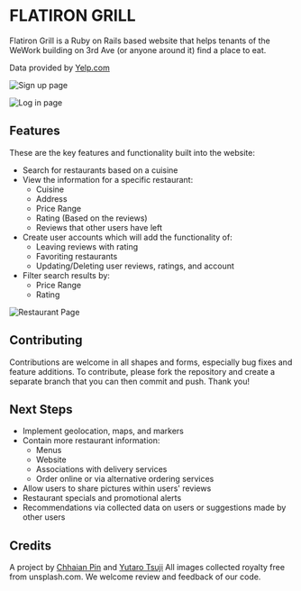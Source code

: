 # FLATIRON GRILL

Flatiron Grill is a Ruby on Rails based website that helps tenants of the WeWork building on 3rd Ave (or anyone around it) find a place to eat.

Data provided by [Yelp.com](https://www.yelp.com/)

![Sign up page](https://github.com/kb2shy/mod2project/blob/master/app/assets/images/FlatironGrill001.png)

![Log in page](https://github.com/kb2shy/mod2project/blob/master/app/assets/images/FlatironGrill002.png)

## Features
These are the key features and functionality built into the website:
* Search for restaurants based on a cuisine
* View the information for a specific restaurant:
  * Cuisine
  * Address
  * Price Range
  * Rating (Based on the reviews)
  * Reviews that other users have left
* Create user accounts which will add the functionality of:
  * Leaving reviews with rating
  * Favoriting restaurants
  * Updating/Deleting user reviews, ratings, and account
* Filter search results by:
  * Price Range
  * Rating

![Restaurant Page](https://github.com/kb2shy/mod2project/blob/master/app/assets/images/FlatironGrill003.png)  

## Contributing
Contributions are welcome in all shapes and forms, especially bug fixes and feature additions.
To contribute, please fork the repository and create a separate branch that you can then commit and push.
Thank you!

## Next Steps
* Implement geolocation, maps, and markers
* Contain more restaurant information:
  * Menus
  * Website
  * Associations with delivery services
  * Order online or via alternative ordering services
* Allow users to share pictures within users' reviews
* Restaurant specials and promotional alerts
* Recommendations via collected data on users or suggestions made by other users

## Credits
A project by [Chhaian Pin](https://github.com/kb2shy) and [Yutaro Tsuji](https://github.com/ytsuji27)
All images collected royalty free from unsplash.com. We welcome review and feedback of our code.
